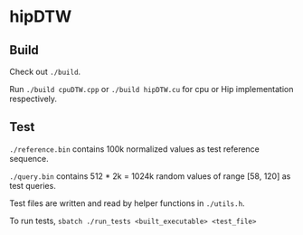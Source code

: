 # hipDTW

## Build

Check out `./build`. 

Run `./build cpuDTW.cpp` or `./build hipDTW.cu` for cpu or Hip implementation respectively. 

## Test

`./reference.bin` contains 100k normalized values as test reference sequence. 

`./query.bin` contains 512 * 2k = 1024k random values of range [58, 120] as test queries. 

Test files are written and read by helper functions in `./utils.h`.

To run tests, `sbatch ./run_tests <built_executable> <test_file>`
